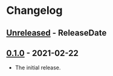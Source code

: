 # Changelog

<!-- next-header -->

## [Unreleased] - ReleaseDate

## [0.1.0] - 2021-02-22

- The initial release.

<!-- next-url -->

[unreleased]: https://github.com/fnichol/fnichol-cime/compare/v0.1.0...HEAD

[0.1.0]: https://github.com/fnichol/fnichol-cime/compare/b51e479...v0.1.0
